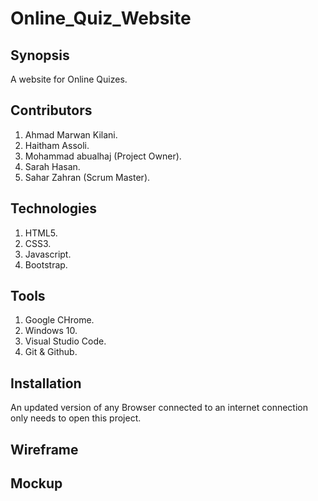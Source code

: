 # Online_Quiz_Website

## Synopsis
A website for Online Quizes.

## Contributors
1. Ahmad Marwan Kilani.
2. Haitham Assoli.
3. Mohammad abualhaj (Project Owner).
4. Sarah Hasan.
5. Sahar Zahran (Scrum Master).

## Technologies
1. HTML5.
2. CSS3.
3. Javascript.
4. Bootstrap.

## Tools
1. Google CHrome.
2. Windows 10.
3. Visual Studio Code.
4. Git & Github.

## Installation
An updated version of any Browser connected to an internet connection only needs to open this project.

## Wireframe

## Mockup

